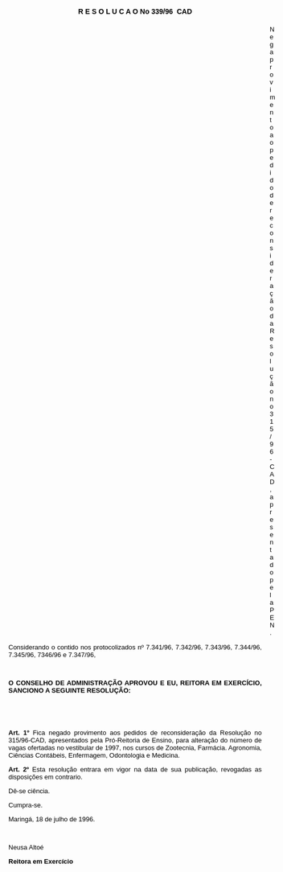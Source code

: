 <BODY TEXT="#000000">

<FONT FACE="Arial"><P ALIGN="JUSTIFY"></P>
<B><P ALIGN="CENTER">R E S O L U C A O No 339/96  CAD</P>
</B></FONT><FONT SIZE=2><DIR>
<DIR>
<DIR>
<DIR>
<DIR>
<DIR>
<DIR>
<DIR>
<DIR>
<DIR>
<DIR>
<DIR>
<DIR>

</FONT><FONT FACE="Arial"><P ALIGN="JUSTIFY">Nega provimento ao pedido de reconsidera&ccedil;&atilde;o da Resolu&ccedil;&atilde;o no 315/96-CAD, apresentado pela PEN.</P>
<P ALIGN="JUSTIFY"></P></DIR>
</DIR>
</DIR>
</DIR>
</DIR>
</DIR>
</DIR>
</DIR>
</DIR>
</DIR>
</DIR>
</DIR>
</DIR>

<P ALIGN="JUSTIFY">Considerando o contido nos protocolizados nº 7.341/96, 7.342/96, 7.343/96, 7.344/96, 7.345/96, 7346/96 e 7.347/96,</P>
<P ALIGN="JUSTIFY"></P>
<P ALIGN="JUSTIFY">&nbsp;</P>
<B><P ALIGN="JUSTIFY">O CONSELHO DE ADMINISTRA&Ccedil;&Atilde;O APROVOU E EU, REITORA EM EXERC&Iacute;CIO, SANCIONO A SEGUINTE RESOLU&Ccedil;&Atilde;O:</P>
</B><P ALIGN="JUSTIFY"></P>
<P ALIGN="JUSTIFY">&nbsp;</P>
<P ALIGN="JUSTIFY">&nbsp;</P>
<B><P ALIGN="JUSTIFY">Art. 1º </B>Fica negado provimento aos pedidos de reconsidera&ccedil;&atilde;o da Resolu&ccedil;&atilde;o no 315/96-CAD, apresentados pela Pr&oacute;-Reitoria de Ensino, para altera&ccedil;&atilde;o do n&uacute;mero de vagas ofertadas no vestibular de 1997, nos cursos de Zootecnia, Farm&aacute;cia. Agronomia, Ci&ecirc;ncias Cont&aacute;beis, Enfermagem, Odontologia e Medicina.</P>
<B><P ALIGN="JUSTIFY">Art. 2º</B> Esta resolu&ccedil;&atilde;o entrara em vigor na data de sua publica&ccedil;&atilde;o, revogadas as disposi&ccedil;&otilde;es em contrario. </P>
<P ALIGN="JUSTIFY">D&ecirc;-se ci&ecirc;ncia.</P>
<P ALIGN="JUSTIFY">Cumpra-se.</P>
<P ALIGN="JUSTIFY">Maring&aacute;, 18 de julho de 1996.</P>
<P ALIGN="JUSTIFY"></P>
<P ALIGN="JUSTIFY">&nbsp;</P>
<P ALIGN="JUSTIFY">Neusa Alto&eacute;</P>
<B><P ALIGN="JUSTIFY">Reitora em Exerc&iacute;cio</P></B></FONT></BODY>
